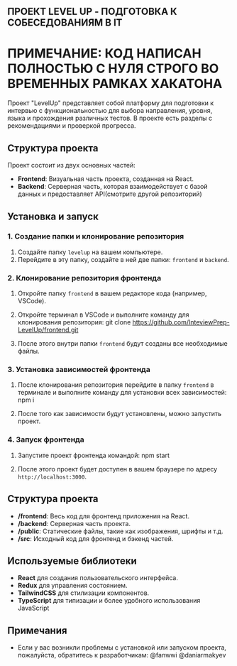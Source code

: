 
## ПРОЕКТ LEVEL UP - ПОДГОТОВКА К СОБЕСЕДОВАНИЯМ В IT 

# ПРИМЕЧАНИЕ: КОД НАПИСАН ПОЛНОСТЬЮ С НУЛЯ СТРОГО ВО ВРЕМЕННЫХ РАМКАХ ХАКАТОНА

Проект "LevelUp" представляет собой платформу для подготовки к интервью с функциональностью для выбора направления, уровня, языка и прохождения различных тестов. В проекте есть разделы с рекомендациями и проверкой прогресса.

## Структура проекта

Проект состоит из двух основных частей:

- **Frontend**: Визуальная часть проекта, созданная на React.
- **Backend**: Серверная часть, которая взаимодействует с базой данных и предоставляет API(смотрите другой репозиторий)

## Установка и запуск

### 1. Создание папки и клонирование репозитория

1. Создайте папку `levelup` на вашем компьютере.
2. Перейдите в эту папку, создайте в ней две папки: `frontend` и `backend`.

### 2. Клонирование репозитория фронтенда

1. Откройте папку `frontend` в вашем редакторе кода (например, VSCode).
2. Откройте терминал в VSCode и выполните команду для клонирования репозитория:
    git clone https://github.com/InteviewPrep-LevelUp/frontend.git

3. После этого внутри папки `frontend` будут созданы все необходимые файлы.

### 3. Установка зависимостей фронтенда

1. После клонирования репозитория перейдите в папку `frontend` в терминале и выполните команду для установки всех зависимостей:
   npm i

2. После того как зависимости будут установлены, можно запустить проект.

### 4. Запуск фронтенда

1. Запустите проект фронтенда командой:
   npm start

2. После этого проект будет доступен в вашем браузере по адресу `http://localhost:3000`.

## Структура проекта

- **/frontend**: Весь код для фронтенд приложения на React.
- **/backend**: Серверная часть проекта.
- **/public**: Статические файлы, такие как изображения, шрифты и т.д.
- **/src**: Исходный код для фронтенд и бэкенд частей.

## Используемые библиотеки

- **React** для создания пользовательского интерфейса.
- **Redux** для управления состоянием.
- **TailwindCSS** для стилизации компонентов.
- **TypeScript** для типизации и более удобного использования JavaScript

## Примечания

- Если у вас возникли проблемы с установкой или запуском проекта, пожалуйста, обратитесь к разработчикам: @fanwwi @daniarmakyev
